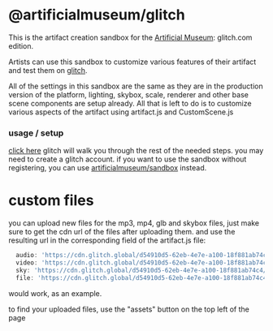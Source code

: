 # @artificialmuseum/glitch

This is the artifact creation sandbox for the [Artificial Museum](https://artificialmuseum.com): glitch.com edition.

Artists can use this sandbox to customize various features of their artifact and test them on [glitch](https://glitch.com).

All of the settings in this sandbox are the same as they are in the production version of the platform,
lighting, skybox, scale, renderer and other base scene components are setup already.
All that is left to do is to customize various aspects of the artifact using artifact.js and CustomScene.js

### usage / setup

[click here](https://glitch.com/edit/#!/remix/artificialmuseumsandbox)
glitch will walk you through the rest of the needed steps.
you may need to create a glitch account.
if you want to use the sandbox without registering, you can use [artificialmuseum/sandbox](https://github.com/artificialmuseum/sandbox/) instead.

# custom files

you can upload new files for the mp3, mp4, glb and skybox files,
just make sure to get the cdn url of the files after uploading them.
and use the resulting url in the corresponding field of the artifact.js file:

```js
  audio: 'https://cdn.glitch.global/d54910d5-62eb-4e7e-a100-18f881ab74c4/artifact.mp3?v=1678893678952',
  video: 'https://cdn.glitch.global/d54910d5-62eb-4e7e-a100-18f881ab74c4/artifact.mp4?v=1678893692297',
  sky: 'https://cdn.glitch.global/d54910d5-62eb-4e7e-a100-18f881ab74c4/default.jpg?v=1678892582446',
  file: 'https://cdn.glitch.global/d54910d5-62eb-4e7e-a100-18f881ab74c4/theinternetsownboy.glb?v=1678891896217',
```

would work, as an example.

to find your uploaded files, use the "assets" button on the top left of the page
